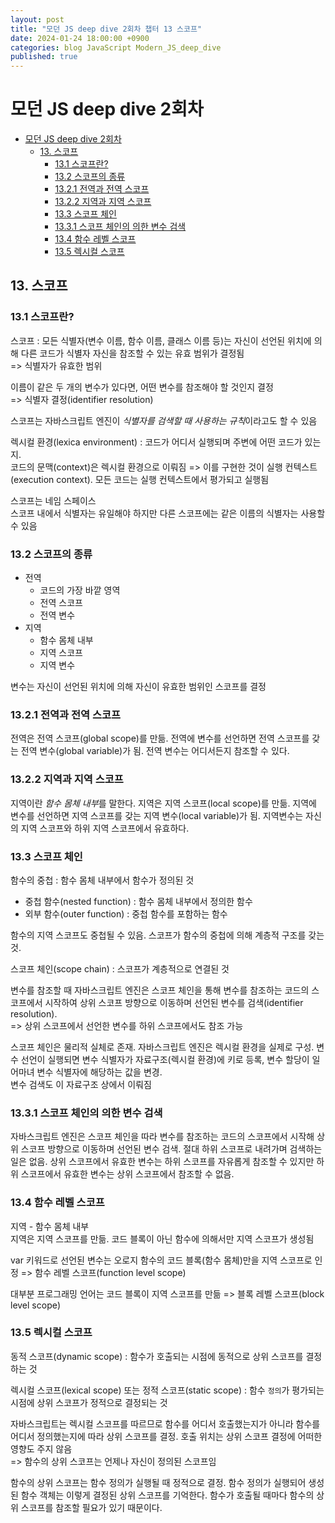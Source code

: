```yaml
---
layout: post
title: "모던 JS deep dive 2회차 챕터 13 스코프"
date: 2024-01-24 18:00:00 +0900
categories: blog JavaScript Modern_JS_deep_dive
published: true
---
```


# 모던 JS deep dive 2회차

- [모던 JS deep dive 2회차](#모던-js-deep-dive-2회차)
  - [13. 스코프](#13-스코프)
    - [13.1 스코프란?](#131-스코프란)
    - [13.2 스코프의 종류](#132-스코프의-종류)
    - [13.2.1 전역과 전역 스코프](#1321-전역과-전역-스코프)
    - [13.2.2 지역과 지역 스코프](#1322-지역과-지역-스코프)
    - [13.3 스코프 체인](#133-스코프-체인)
    - [13.3.1 스코프 체인의 의한 변수 검색](#1331-스코프-체인의-의한-변수-검색)
    - [13.4 함수 레벨 스코프](#134-함수-레벨-스코프)
    - [13.5 렉시컬 스코프](#135-렉시컬-스코프)

## 13. 스코프

### 13.1 스코프란?

스코프 : 모든 식별자(변수 이름, 함수 이름, 클래스 이름 등)는 자신이 선언된 위치에 의해 다른 코드가 식별자 자신을 참조할 수 있는 유효 범위가 결정됨  
=> 식별자가 유효한 범위

이름이 같은 두 개의 변수가 있다면, 어떤 변수를 참조해야 할 것인지 결정  
=> 식별자 결정(identifier resolution)

스코프는 자바스크립트 엔진이 *식별자를 검색할 때 사용하는 규칙*이라고도 할 수 있음

렉시컬 환경(lexica environment) : 코드가 어디서 실행되며 주변에 어떤 코드가 있는지.  
코드의 문맥(context)은 렉시컬 환경으로 이뤄짐 => 이를 구현한 것이 실행 컨텍스트(execution context). 모든 코드는 실행 컨텍스트에서 평가되고 실행됨

스코프는 네임 스페이스  
스코프 내에서 식별자는 유일해야 하지만 다른 스코프에는 같은 이름의 식별자는 사용할 수 있음

### 13.2 스코프의 종류

- 전역
  - 코드의 가장 바깥 영역
  - 전역 스코프
  - 전역 변수
- 지역
  - 함수 몸체 내부
  - 지역 스코프
  - 지역 변수

변수는 자신이 선언된 위치에 의해 자신이 유효한 범위인 스코프를 결정

### 13.2.1 전역과 전역 스코프

전역은 전역 스코프(global scope)를 만듦. 전역에 변수를 선언하면 전역 스코프를 갖는 전역 변수(global variable)가 됨. 전역 변수는 어디서든지 참조할 수 있다.

### 13.2.2 지역과 지역 스코프

지역이란 *함수 몸체 내부*를 말한다. 지역은 지역 스코프(local scope)를 만듦. 지역에 변수를 선언하면 지역 스코프를 갖는 지역 변수(local variable)가 됨. 지역변수는 자신의 지역 스코프와 하위 지역 스코프에서 유효하다.

### 13.3 스코프 체인

함수의 중첩 : 함수 몸체 내부에서 함수가 정의된 것

- 중첩 함수(nested function) : 함수 몸체 내부에서 정의한 함수
- 외부 함수(outer function) : 중첩 함수를 포함하는 함수

함수의 지역 스코프도 중첩될 수 있음. 스코프가 함수의 중첩에 의해 계층적 구조를 갖는 것.

스코프 체인(scope chain) : 스코프가 계층적으로 연결된 것

변수를 참조할 때 자바스크립트 엔진은 스코프 체인을 통해 변수를 참조하는 코드의 스코프에서 시작하여 상위 스코프 방향으로 이동하며 선언된 변수를 검색(identifier resolution).  
=> 상위 스코프에서 선언한 변수를 하위 스코프에서도 참조 가능

스코프 체인은 물리적 실체로 존재. 자바스크립트 엔진은 렉시컬 환경을 실제로 구성. 변수 선언이 실행되면 변수 식별자가 자료구조(렉시컬 환경)에 키로 등록, 변수 할당이 일어마녀 변수 식별자에 해당하는 값을 변경.  
변수 검색도 이 자료구조 상에서 이뤄짐

### 13.3.1 스코프 체인의 의한 변수 검색

자바스크립트 엔진은 스코프 체인을 따라 변수를 참조하는 코드의 스코프에서 시작해 상위 스코프 방향으로 이동하며 선언된 변수 검색. 절대 하위 스코프로 내려가며 검색하는 일은 없음. 상위 스코프에서 유효한 변수는 하위 스코프를 자유롭게 참조할 수 있지만 하위 스코프에서 유효한 변수는 상위 스코프에서 참조할 수 없음.

### 13.4 함수 레벨 스코프

지역 - 함수 몸체 내부  
지역은 지역 스코프를 만듦. 코드 블록이 아닌 함수에 의해서만 지역 스코프가 생성됨

var 키워드로 선언된 변수는 오로지 함수의 코드 블록(함수 몸체)만을 지역 스코프로 인정 => 함수 레벨 스코프(function level scope)

대부분 프로그래밍 언어는 코드 블록이 지역 스코프를 만듦 => 블록 레벨 스코프(block level scope)

### 13.5 렉시컬 스코프

동적 스코프(dynamic scope) : 함수가 호출되는 시점에 동적으로 상위 스코프를 결정하는 것

렉시컬 스코프(lexical scope) 또는 정적 스코프(static scope) : 함수 `정의`가 평가되는 시점에 상위 스코프가 정적으로 결정되는 것

자바스크립트는 렉시컬 스코프를 따르므로 함수를 어디서 호출했는지가 아니라 함수를 어디서 정의했는지에 따라 상위 스코프를 결정. 호출 위치는 상위 스코프 결정에 어떠한 영향도 주지 않음  
=> 함수의 상위 스코프는 언제나 자신이 정의된 스코프임

함수의 상위 스코프는 함수 정의가 실행될 때 정적으로 결정. 함수 정의가 실행되어 생성된 함수 객체는 이렇게 결정된 상위 스코프를 기억한다. 함수가 호출될 때마다 함수의 상위 스코프를 참조할 필요가 있기 때문이다.
